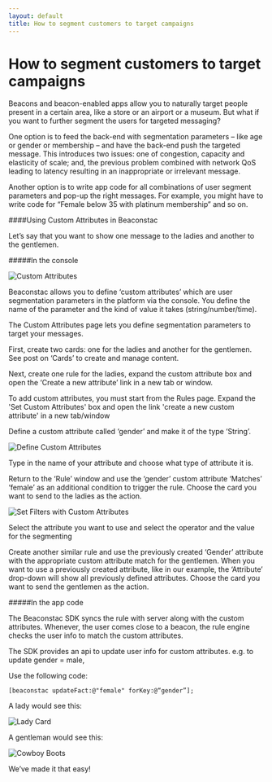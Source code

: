 ```yaml
---
layout: default
title: How to segment customers to target campaigns
---
```

# How to segment customers to target campaigns

Beacons and beacon-enabled apps allow you to naturally target people present in a certain area, like a store or an airport or a museum. But what if you want to further segment the users for targeted messaging?

One option is to feed the back-end with segmentation parameters – like age or gender or membership – and have the back-end push the targeted message. This introduces two issues: one of congestion, capacity and elasticity of scale; and, the previous problem combined with network QoS leading to latency resulting in an inappropriate or irrelevant message.

Another option is to write app code for all combinations of user segment parameters and pop-up the right messages. For example, you might have to write code for “Female below 35 with platinum membership” and so on.

####Using Custom Attributes in Beaconstac

Let’s say that you want to show one message to the ladies and another to the gentlemen.

#####In the console

<img src="http://i.imgur.com/lpLhVYK.png" alt="Custom Attributes" title="Custom Attributes" class="screenshot" />

Beaconstac allows you to define ‘custom attributes’ which are user segmentation parameters in the platform via the console. You define the name of the parameter and the kind of value it takes (string/number/time).


The Custom Attributes page lets you define segmentation parameters to target your messages.

First, create two cards: one for the ladies and another for the gentlemen. See post on ‘Cards’ to create and manage content.

Next, create one rule for the ladies, expand the custom attribute box and open the ‘Create a new attribute’ link in a new tab or window.

To add custom attributes, you must start from the Rules page. Expand the 'Set Custom Attributes' box and open the link 'create a new custom attribute' in a new tab/window

Define a custom attribute called ‘gender’ and make it of the type ‘String’.

<img src="http://i.imgur.com/1iQKH28.png" alt="Define Custom Attributes" title="Define Custom Attributes" class="screenshot" />

Type in the name of your attribute and choose what type of attribute it is.

Return to the ‘Rule’ window and use the ‘gender’ custom attribute ‘Matches’ ‘female’ as an additional condition to trigger the rule. Choose the card you want to send to the ladies as the action.


<img src="http://i.imgur.com/yE3v6E3.png" alt="Set Filters with Custom Attributes" title="Set Filters with Custom Attributes" class="screenshot" />

Select the attribute you want to use and select the operator and the value for the segmenting

Create another similar rule and use the previously created ‘Gender’ attribute with the appropriate custom attribute match for the gentlemen. When you want to use a previously created attribute, like in our example, the ‘Attribute’ drop-down will show all previously defined attributes. Choose the card you want to send the gentlemen as the action.

#####In the app code

The Beaconstac SDK syncs the rule with server along with the custom attributes. Whenever, the user comes close to a beacon, the rule engine checks the user info to match the custom attributes.

The SDK provides an api to update user info for custom attributes. e.g. to update gender = male,

Use the following code:

    [beaconstac updateFact:@"female" forKey:@“gender”];

A lady would see this:

<img src="http://i.imgur.com/SQUhBPE.png" alt="Lady Card" title="Lady Card" class="screenshot" />

A gentleman would see this:

<img src="http://i.imgur.com/GV6vpXi.jpg" alt="Cowboy Boots" title="Cowboy Boots" class="screenshot" />

We’ve made it that easy!
